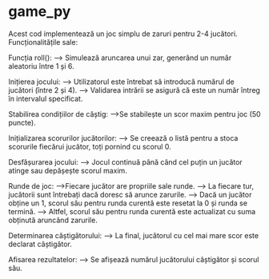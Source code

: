 # game_py

Acest cod implementează un joc simplu de zaruri pentru 2-4 jucători. Funcționalitățile sale:

Funcția roll():
--> Simulează aruncarea unui zar, generând un număr aleatoriu între 1 și 6.

Inițierea jocului: 
--> Utilizatorul este întrebat să introducă numărul de jucători (între 2 și 4).
--> Validarea intrării se asigură că este un număr întreg în intervalul specificat.

Stabilirea condițiilor de câștig:
-->Se stabilește un scor maxim pentru joc (50 puncte).

Inițializarea scorurilor jucătorilor:
--> Se creează o listă pentru a stoca scorurile fiecărui jucător, toți pornind cu scorul 0.

Desfășurarea jocului:
--> Jocul continuă până când cel puțin un jucător atinge sau depășește scorul maxim.

Runde de joc:
-->Fiecare jucător are propriile sale runde.
--> La fiecare tur, jucătorii sunt întrebați dacă doresc să arunce zarurile.
--> Dacă un jucător obține un 1, scorul său pentru runda curentă este resetat la 0 și runda se termină.
--> Altfel, scorul său pentru runda curentă este actualizat cu suma obținută aruncând zarurile.

Determinarea câștigătorului:
--> La final, jucătorul cu cel mai mare scor este declarat câștigător.

Afisarea rezultatelor:
--> Se afișează numărul jucătorului câștigător și scorul său.

